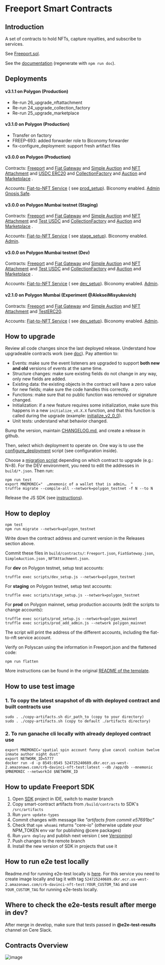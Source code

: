 # Freeport Smart Contracts

## Introduction

A set of contracts to hold NFTs, capture royalties, and subscribe to services.

See [Freeport.sol](contracts/Freeport.sol).

See the [documentation](docs/Freeport.md) (regenerate with `npm run doc`).

## Deployments

#### v3.1.1 on Polygon (Production)

- Re-run 26_upgrade_nftattachment
- Re-run 24_upgrade_collection_factory
- Re-run 25_upgrade_marketplace

#### v3.1.0 on Polygon (Production)

- Transfer on factory
- FREEP-693: added forwarder role to Biconomy forwarder
- fix-configure_deployment: support fresh artifact files

#### v3.0.0 on Polygon (Production)

Contracts: [Freeport](https://polygonscan.com/address/0xf9AC6022F786f6f64Fd8abf661190b8517D92396) and
[Fiat Gateway](https://polygonscan.com/address/0x4478e3B0B71531DAc9d0ECe9357eBB0043669804)
and [Simple Auction](https://polygonscan.com/address/0xf6a530242B233B1b4208c449D6C72FB7c6133cC0)
and [NFT Attachment](https://polygonscan.com/address/0x651f2C6942F1c290632Ad5bB61D9ece789f82f35)
and [USDC ERC20](https://polygonscan.com/address/0x2791Bca1f2de4661ED88A30C99A7a9449Aa84174)
and [CollectionFactory](https://polygonscan.com/address/0x80F9DdF6De7a7bBfF651580944F4746665335ecd)
and [Auction](https://polygonscan.com/address/0xeD40a2D2785755cEA0DeB36Fb3bB9AA74aD61f34)
and [Marketplace](https://polygonscan.com/address/0xd24CFfD60380A82A3cd1596642BE4dB5DAe6F2F9)
.

Accounts:
[Fiat-to-NFT Service](https://polygonscan.com/address/0x2352f1167F1c1c5273bB64a1FEEAf9dF49702A19) (
see [prod_setup](scripts/prod_setup.js)). Biconomy enabled.
[Admin Gnosis Safe](https://gnosis-safe.io/app/matic:0x87A0892F98914c567379475a806A1419143406F6/home).

#### v3.0.0 on Polygon Mumbai testnet (Staging)

Contracts: [Freeport](https://mumbai.polygonscan.com/address/0xacd8105cBA046307d2228794ba2F81aA15e82E0D) and
[Fiat Gateway](https://mumbai.polygonscan.com/address/0xe25b31Aa454E28110E28C694ded69cD241A27Db1)
and [Simple Auction](https://mumbai.polygonscan.com/address/0x71091eA5466E3Ca50971bd51c11069e5629a49dB)
and [NFT Attachment](https://mumbai.polygonscan.com/address/0x84766787c6b9131927A76634F7DDCfcf3ff2e9d1)
and [Test USDC](https://mumbai.polygonscan.com/address/0x5517c3c3fe3688AEF2B5BBEc2B4D3b523B9E8144)
and [CollectionFactory](https://mumbai.polygonscan.com/address/0x3ddb5ef7a725FDf74A680a312Bf0e4fa3a7D2874)
and [Auction](https://mumbai.polygonscan.com/address/0xF04c34Cc5773fd726e544a32c25e7Ad6FF7eb875)
and [Marketplace](https://mumbai.polygonscan.com/address/0x89121a08cCb7C52d7bd6C6e93bF1c9Cdf341dC13)
.

Accounts:
[Fiat-to-NFT Service](https://mumbai.polygonscan.com/address/0x53B53189e668dC2ee3bA7A44Bb033E60F400d395) (
see [stage_setup](scripts/stage_setup.js)). Biconomy enabled.
[Admin](https://mumbai.polygonscan.com/address/0x63846e2D234e4F854F43423014430b4e131f697b).

#### v3.0.0 on Polygon Mumbai testnet (Dev)

Contracts: [Freeport](https://mumbai.polygonscan.com/address/0x702BA959B5542B2Bf88a1C5924F73Ed97482c64B) and
[Fiat Gateway](https://mumbai.polygonscan.com/address/0x106Bf3D61952faE9279B08bdcB2e548316E0C1Ae)
and [Simple Auction](https://mumbai.polygonscan.com/address/0xCEAc6c102bEcE4ed2E5ede9df096F7175BB8CbaD)
and [NFT Attachment](https://mumbai.polygonscan.com/address/0x39B27a0bc81C1366E2b05E02642Ef343a4f9223a)
and [Test USDC](https://mumbai.polygonscan.com/address/0x5517c3c3fe3688AEF2B5BBEc2B4D3b523B9E8144)
and [CollectionFactory](https://mumbai.polygonscan.com/address/0xc4018973d7ae51b4669dDe7948904d034A79Bb86)
and [Auction](https://mumbai.polygonscan.com/address/0xe0676BD7940c44e9C2d908acd9Bdb8Ab3750b524)
and [Marketplace](https://mumbai.polygonscan.com/address/0x40bb79b400Cee631B914820C2CAD9707B554398e)
.

Accounts:
[Fiat-to-NFT Service](https://mumbai.polygonscan.com/address/0xD2B94CBF0fFAA9bc07126ab53f980Cd95a5Ed243) (
see [dev_setup](scripts/dev_setup.js)). Biconomy enabled.
[Admin](https://mumbai.polygonscan.com/address/0x63846e2D234e4F854F43423014430b4e131f697b).

#### v2.1.0 on Polygon Mumbai (Experiment @AlekseiMisyukevich)

Contracts: [Freeport](https://mumbai.polygonscan.com/address/0xD6e5Ce841f2C044b552DF862Dfb1D936070FC5c6) and
[Fiat Gateway](https://mumbai.polygonscan.com/address/0x6546CB4776cF16f565c7D0E38c7ef85534eAE689)
and [Simple Auction](https://mumbai.polygonscan.com/address/0xC4820D5983122618Ef4aBEA9Dc429111e7802003)
and [NFT Attachment](https://mumbai.polygonscan.com/address/0x8001f8229E67Ed35A04fE2A6cA92D28feCD2D85b)
and [TestERC20](https://mumbai.polygonscan.com/address/0x2C390FAB1c3568F783aDEb31F88E1c207ca1E721).

Accounts:
[Fiat-to-NFT Service](https://mumbai.polygonscan.com/address/0xD2B94CBF0fFAA9bc07126ab53f980Cd95a5Ed243) (
see [dev_setup](scripts/dev_setup.js)). Biconomy enabled.
[Admin](https://mumbai.polygonscan.com/address/0x63846e2D234e4F854F43423014430b4e131f697b).

## How to upgrade

Review all code changes since the last deployed release. Understand how upgradeable contracts work (see [doc](https://docs.openzeppelin.com/upgrades-plugins/1.x/writing-upgradeable)). Pay attention to:
- Events: make sure the event listeners are upgraded to support **both new and old** versions of events at the same time.
- Structure changes: make sure existing fields do not change in any way, only new fields are added.
- Existing data: the existing objects in the contract will have a zero value for new fields; make sure the code handles this correctly.
- Functions: make sure that no public function was removed or signature changed.
- Initialization: if a new feature requires some initialization, make sure this happens in a new `initialize_vX.X.X` function, and that this function is called during the upgrade (example: [initialize_v2_0_0](https://github.com/Cerebellum-Network/Freeport-Smart-Contracts/blob/bc0aae14cc6d0dbbdb3656b6aba6e15085b03fbf/migrations/9_upgrade_auction.js#L13)).
- Unit tests: understand what behavior changed.

Bump the version, maintain [CHANGELOG.md](CHANGELOG.md), and create a release in github.

Then, select which deployment to operate on. One way is to use the [configure_deployment](scripts/configure_deployment.js) script (see configuration inside).

Choose a [migration script](migrations/) depending on which contract to upgrade (e.g.: N=8). For the DEV environment, you need to edit the addresses in `build/*.json`. Then run:

    npm run test
    export MNEMONIC="  …mnemonic of a wallet that is admin…  "
    truffle migrate --compile-all --network=polygon_testnet -f N --to N

Release the JS SDK (see [instructions](https://github.com/Cerebellum-Network/Freeport-Smart-Contracts-SDK#publishing-to-npm)).

## How to deploy

    npm test
    npm run migrate --network=polygon_testnet

Write down the contract address and current version in the Releases section above.

Commit these files in `build/contracts/`: `Freeport.json`, `FiatGateway.json`, `SimpleAuction.json`
, `NFTAttachment.json`.

For **dev** on Polygon testnet, setup test accounts:

    truffle exec scripts/dev_setup.js --network=polygon_testnet

For **staging** on Polygon testnet, setup test accounts:

    truffle exec scripts/stage_setup.js --network=polygon_testnet

For **prod** on Polygon mainnet, setup production accounts (edit the scripts to change accounts):

    truffle exec scripts/prod_setup.js --network=polygon_mainnet
    truffle exec scripts/prod_add_admin.js --network polygon_mainnet

The script will print the address of the different accounts, including the fiat-to-nft service account.

Verify on Polyscan using the information in Freeport.json and the flattened code:

    npm run flatten

More instructions can be found in the original [README of the template](BUILD.md).

## How to use test image

### 1. To copy the latest snapshot of db with deployed contract and built contracts use

`sudo . ./copy-artifacts.sh dir_path_to (copy to your directory)`\
`sudo . ./copy-artifacts.sh (copy to default ./artifacts directory)`

### 2. To run ganache cli locally with already deployed contract use

`export MNEMONIC='spatial spin account funny glue cancel cushion twelve inmate author night dust'`\
`export NETWORK_ID=5777`\
`docker run -d -p 8545:8545 524725240689.dkr.ecr.us-west-2.amazonaws.com/crb-davinci-nft-test:latest --db /app/db --mnemonic $MNEMONIC --networkId $NETWORK_ID`

## How to update Freeport SDK

1. Open [SDK](https://github.com/Cerebellum-Network/Freeport-Smart-Contracts-SDK) project in IDE, switch to master
   branch
2. Copy smart-contract artifacts from `/build/contracts` to SDK's `/src/artifacts`
3. Run `yarn update-types`
4. Commit changes with message like *"artifacts from commit e57691bc"*
5. Check that `npm whoami` returns "cere-io" (otherwise update your NPM_TOKEN env var for publishing @cere packages)
6. Run `yarn deploy` and publish next version (
   see [Versioning](https://github.com/Cerebellum-Network/Freeport-Smart-Contracts-SDK#versioning))
7. Push changes to the remote branch
8. Install the new version of SDK in projects that use it

## How to run e2e test locally

Readme.md for running e2e-test locally
is [here](https://github.com/Cerebellum-Network/e2e-tests/blob/master/README.md#how-to-run-e2e-tests-locally). For this
service you need to create image locally and tag it with
tag `524725240689.dkr.ecr.us-west-2.amazonaws.com/crb-davinci-nft-test:YOUR_CUSTOM_TAG`
and use `YOUR_CUSTOM_TAG` for running e2e-tests locally.

## Where to check the e2e-tests result after merge in dev?

After merge in develop, make sure that tests passed in **@e2e-test-results** channel on Cere Slack.

## Contracts Overview

![image](https://user-images.githubusercontent.com/4569866/183383386-07079de5-a201-4f1f-90d4-583339d8d07a.png)

